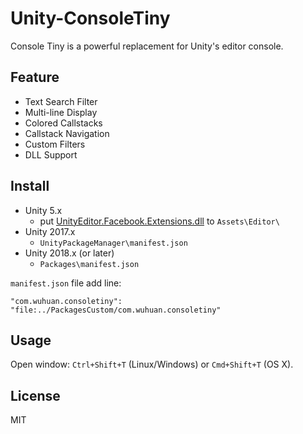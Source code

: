 # Unity-ConsoleTiny
Console Tiny is a powerful replacement for Unity's editor console. 

## Feature
- Text Search Filter
- Multi-line Display
- Colored Callstacks
- Callstack Navigation
- Custom Filters
- DLL Support

## Install
- Unity 5.x
	- put [UnityEditor.Facebook.Extensions.dll](https://github.com/akof1314/Unity-ConsoleTiny/blob/master/5.6/Test/Assets/Editor/UnityEditor.Facebook.Extensions.dll) to `Assets\Editor\`
- Unity 2017.x
	- `UnityPackageManager\manifest.json`
- Unity 2018.x (or later)
	- `Packages\manifest.json`

`manifest.json` file add line:

```
"com.wuhuan.consoletiny": "file:../PackagesCustom/com.wuhuan.consoletiny"

```

## Usage
Open window: `Ctrl+Shift+T` (Linux/Windows) or `Cmd+Shift+T` (OS X).

## License
MIT